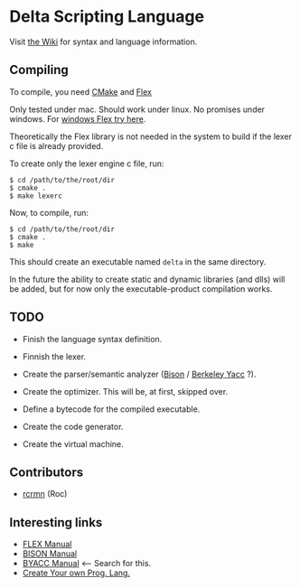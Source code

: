 # Delta Scripting Language

Visit [the Wiki](https://github.com/rcrmn/delta-script/wiki) for syntax and language information.


## Compiling

To compile, you need [CMake](http://www.cmake.org/) and [Flex](http://flex.sourceforge.net/)

Only tested under mac. Should work under linux. No promises under windows. For [windows Flex try here](http://gnuwin32.sourceforge.net/packages/flex.htm).

Theoretically the Flex library is not needed in the system to build if the lexer c file is already provided.

To create only the lexer engine c file, run:
```
$ cd /path/to/the/root/dir
$ cmake .
$ make lexerc
```

Now, to compile, run:
```
$ cd /path/to/the/root/dir
$ cmake .
$ make
```

This should create an executable named `delta` in the same directory.


In the future the ability to create static and dynamic libraries (and dlls) will be added, but for now only the executable-product compilation works.


## TODO

 * Finish the language syntax definition.

 * Finnish the lexer.

 * Create the parser/semantic analyzer 
([Bison](http://www.gnu.org/software/bison/) / [Berkeley Yacc](http://invisible-island.net/byacc/byacc.html) ?).

 * Create the optimizer. This will be, at first, skipped over.

 * Define a bytecode for the compiled executable.

 * Create the code generator.

 * Create the virtual machine.


## Contributors

 * [rcrmn](https://github.com/rcrmn) (Roc)

## Interesting links

 * [FLEX Manual](http://flex.sourceforge.net/manual/)
 * [BISON Manual](http://www.gnu.org/software/bison/manual/html_node/index.html)
 * [BYACC Manual]() <-- Search for this.
 * [Create Your own Prog. Lang.](http://createyourproglang.com/)

